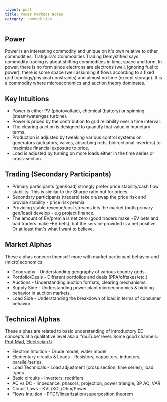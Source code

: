 ```yaml
---
layout: post
title: Power Markets Notes
category: commodities
---
```


## Power

Power is an interesting commodity and unique on it's own relative to other commodities. Trafigura's Commodities Trading Demystified says commodity trading is about shifting commodities in time, space and form. In power, there is no form since electrons are electrons (well, ignoring fuel to power), there is some space (well assuming it flows according to a fixed grid topology/physical constraints) and almost no time (except storage). It is a commodity where microeconomics and auction theory dominates. 

## Key Intuitions

* Power is either PV (photovoltaic), chemical (battery) or spinning (steam/water/gas turbine).
* Power is priced by the contribution to grid reliability over a time interval. 
* The clearing auction is designed to quantify that value in monetary terms.
* Production is adjusted by tweaking various control systems on generators (actuators, valves, absorbing rods, bidirectional inverters) to maximize financial exposure to price.
* Load is adjusted by turning on more loads either in the time series or cross-section.


## Trading (Secondary Participants)

* Primary participants (gen/load) strongly prefer price stability/cash flow stability. This is similar to the Sharpe ratio but for prices.
* Secondary participants (traders) take on/swap the price risk and provide stability - price risk premia.
* Providing stable revenue/cost streams lets the market (both primary gen/load) develop - e.g project finance.
* The amount of EV/premia is net zero (good traders make +EV bets and bad traders make -EV bets), but the service provided is a net positive. Or at least that's what I want to believe. 




## Market Alphas

These alphas concern themself more with market participant behavior and (micro)economics. 

* Geography - Understanding geography of various country grids.
* Portfolio/Deals - Different portfolios and deals (PPA/offtakes/etc.) 
* Auctions - Understanding auction formats, clearing mechanisms.
* Supply Side - Understanding power plant microeconomics & bidding behavior in auction markets.
* Load Side  - Understanding the breakdown of load in terms of consumer behavior

## Technical Alphas

These alphas are related to basic understanding of introductory EE concepts at a qualitative level aka a 'YouTube' level. Some good channels: [Prof Mad](https://www.youtube.com/@Profmad), [Electrician U](https://www.youtube.com/watch?v=GCiVNAwErnQ)

* Electron Intuition - Drude model, water model
* Elementary circuits & Loads - Resistors, capacitors, inductors, parallel/series. 
* Load Technicals - Load adjustment (cross section, time series), load types
* Basic circuits - Inverters, rectifiers
* AC vs DC - Impedance, phasors, projection, power triangle, 3P AC, VAR
* Circuit Laws - KVL/KCL/Ohm/Power
* Flows Intuition - PTDF/linearization/superposition theorem


